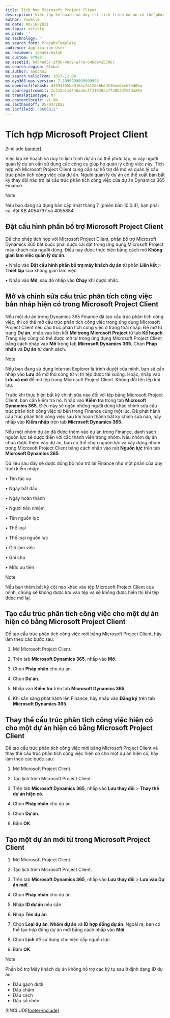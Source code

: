 ```yaml
---
title: Tích hợp Microsoft Project Client
description: Việc lập kế hoạch và duy trì lịch trình dự án có thể phức tạp, vì vậy người quản lý dự án cần sử dụng các công cụ giúp họ quản lý công việc này. Tích hợp với Microsoft Project Client cung cấp sự hỗ trợ để mở và quản lý cấu trúc phân tích công việc của dự án.
author: Yowelle
ms.date: 06/16/2021
ms.topic: article
ms.prod: ''
ms.technology: ''
ms.search.form: ProjWbsTemplate
audience: Application User
ms.reviewer: johnmichalak
ms.custom: 87983
ms.assetid: b454ad57-2fd6-46c9-a77e-646de4153067
ms.search.region: Global
ms.author: andchoi
ms.search.validFrom: 2017-12-04
ms.dyn365.ops.version: 7.2999999999999998
ms.openlocfilehash: d2994195ba916ac7a128e8bdd53bea6acb7bd0ba
ms.sourcegitcommit: 2c2a5a11d446adec2f21030ab77a053d7e2da28e
ms.translationtype: MT
ms.contentlocale: vi-VN
ms.lasthandoff: 05/04/2022
ms.locfileid: "8685011"
---
```

# <a name="microsoft-project-client-integration"></a>Tích hợp Microsoft Project Client

[!include [banner](../includes/banner.md)]

Việc lập kế hoạch và duy trì lịch trình dự án có thể phức tạp, vì vậy người quản lý dự án cần sử dụng các công cụ giúp họ quản lý công việc này. Tích hợp với Microsoft Project Client cung cấp sự hỗ trợ để mở và quản lý cấu trúc phân tích công việc của dự án. Người quản lý dự án có thể xuất bản bất kỳ thay đổi nào trở lại cấu trúc phân tích công việc của dự án Dynamics 365 Finance.

> [!NOTE]
> Nếu bạn đang sử dụng bản cập nhật tháng 7 (phiên bản 10.0.4), bạn phải cài đặt KB 4054797 và 4055884.

## <a name="configure-the-microsoft-project-client-add-in"></a>Đặt cấu hình phần bổ trợ Microsoft Project Client
Để cho phép tích hợp với Microsoft Project Client, phần bổ trợ Microsoft Dynamics 365 bắt buộc phải được cài đặt trong ứng dụng Microsoft Project máy khách của người dùng. Điều này được thực hiện bằng cách mở **Không gian làm việc quản lý dự án**.

•   Nhấp vào **Đặt cấu hình phần bổ trợ máy khách dự án** từ phần **Liên kết** > **Thiết lập** của không gian làm việc.

•   Nhấp vào **Mở**, sau đó nhấp vào **Chạy** khi được nhắc.

## <a name="open-and-edit-an-existing-draft-work-breakdown-structure-in-microsoft-project-client"></a>Mở và chỉnh sửa cấu trúc phân tích công việc bản nháp hiện có trong Microsoft Project Client
Nếu một dự án trong Dynamics 365 Finance đã tạo cấu trúc phân tích công việc, thì có thể mở cấu trúc phân tích công việc trong ứng dụng Microsoft Project Client nếu cấu trúc phân tích công việc ở trạng thái nháp. Để mở từ trang **Dự án**, nhấp vào liên kết **Mở trong Microsoft Project** từ tab **Kế hoạch**. Trang này cũng có thể được mở từ trong ứng dụng Microsoft Project Client bằng cách nhấp vào **Mở** trong tab **Microsoft Dynamics 365**. Chọn **Pháp nhân** và **Dự án** từ danh sách.

> [!NOTE]
> Nếu bạn đang sử dụng Internet Explorer là trình duyệt của mình, bạn sẽ cần nhấp vào **Lưu** để mở thủ công từ vị trí tệp được tải xuống. Hoặc, nhấp vào **Lưu và mở** để mở tệp trong Microsoft Project Client. Không đổi tên tệp khi lưu.

Trước khi thực hiện bất kỳ chỉnh sửa nào đối với tệp bằng Microsoft Project Client, bạn cần kiểm tra nó. Nhấp vào **Kiểm tra** trong tab **Microsoft Dynamics 365**. Điều này sẽ ngăn những người dùng khác chỉnh sửa cấu trúc phân tích công việc từ bên trong Finance cùng một lúc. Để phát hành cấu trúc phân tích công việc sau khi hoàn thành bất kỳ chỉnh sửa nào, hãy nhấp vào **Kiểm nhập** trên tab **Microsoft Dynamics 365**.

Nếu một nhóm dự án đã được thêm vào dự án trong Finance, danh sách nguồn lực sẽ được điền với các thành viên trong nhóm. Nếu nhóm dự án chưa được thêm vào dự án, bạn có thể chọn nguồn lực và xây dựng nhóm trong Microsoft Project Client bằng cách nhấp vào nút **Nguồn lực** trên tab **Microsoft Dynamics 365**. 

Dữ liệu sau đây sẽ được đồng bộ hóa trở lại Finance như một phần của quy trình kiểm nhập:

•   Tên tác vụ

•   Ngày bắt đầu

•   Ngày hoàn thành

•   Người tiền nhiệm

•   Tên nguồn lực

•   Thể loại

•   Thể loại nguồn lực

•   Giờ làm việc

•   Ghi chú

•   Mức ưu tiên

> [!NOTE]
> Nếu bạn thêm bất kỳ cột nào khác vào tệp Microsoft Project Client của mình, chúng sẽ không được lưu vào tệp và sẽ không được hiển thị khi tệp được mở lại.

## <a name="create-the-work-breakdown-structure-for-an-existing-project-using-microsoft-project-client"></a>Tạo cấu trúc phân tích công việc cho một dự án hiện có bằng Microsoft Project Client
Để tạo cấu trúc phân tích công việc mới bằng Microsoft Project Client, hãy làm theo các bước sau:


1.  Mở Microsoft Project Client.

2.  Trên tab **Microsoft Dynamics 365**, nhấp vào **Mở**.

3.  Chọn **Pháp nhân** cho dự án.

4.  Chọn **Dự án**.

5.  Nhấp vào **Kiểm tra** trên tab **Microsoft Dynamics 365**.

6.  Khi sẵn sàng phát hành lên Finance, hãy nhấp vào **Đăng ký** trên tab **Microsoft Dynamics 365**.

## <a name="replace-the-existing-work-breakdown-structure-for-an-existing-project-using-microsoft-project-client"></a>Thay thế cấu trúc phân tích công việc hiện có cho một dự án hiện có bằng Microsoft Project Client
Để tạo cấu trúc phân tích công việc mới bằng Microsoft Project Client và thay thế cấu trúc phân tích công việc hiện có cho một dự án hiện có, hãy làm theo các bước sau:

1.  Mở Microsoft Project Client.

2.  Tạo lịch trình Microsoft Project Client.

3.  Trên tab **Microsoft Dynamics 365**, nhấp vào **Lưu thay đổi** > **Thay thế dự án hiện có**.

4.  Chọn **Pháp nhân** cho dự án.

5.  Chọn **Dự án**.

6.  Bấm **OK**.

## <a name="create-a-new-project-from-within-microsoft-project-client"></a>Tạo một dự án mới từ trong Microsoft Project Client


1.  Mở Microsoft Project Client.

2.  Tạo lịch trình Microsoft Project Client.

3.  Trên tab **Microsoft Dynamics 365**, nhấp vào **Lưu thay đổi** > **Lưu vào Dự án mới**.

4.  Chọn **Pháp nhân** cho dự án.

5.  Nhập **ID dự án** nếu cần.

6.  Nhập **Tên dự án**.

7.  Chọn **Loại dự án**, **Nhóm dự án** và **ID hợp đồng dự án**. Ngoài ra, bạn có thể tạo hợp đồng dự án mới bằng cách nhấp vào **Mới**.

8.  Chọn **Lịch** để sử dụng cho việc cấp nguồn lực.

11. Bấm **OK**.

> [!NOTE]
> Phần bổ trợ Máy khách dự án không hỗ trợ các ký tự sau ở định dạng ID dự án:
> 
>   - Dấu gạch dưới
>   - Dấu chấm
>   - Dấu cách
>   - Dấu sổ chéo

[!INCLUDE[footer-include](../includes/footer-banner.md)]
